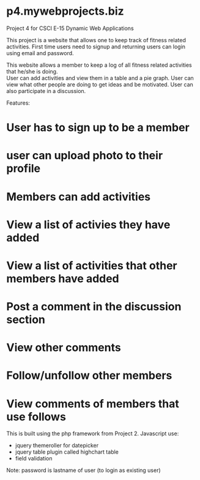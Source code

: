 p4.mywebprojects.biz
====================

Project 4 for CSCI E-15 Dynamic Web Applications

This project is a website that allows one to keep track of fitness related activities.
First time users need to signup and returning users can login using email and password. 

This website allows a member to keep a log of all fitness related activities that he/she is doing.  
User can add activities and view them in a table and a pie graph.
User can view what other people are doing to get ideas and be motivated. 
User can also participate in a discussion.


Features:
# User has to sign up to be a member
# user can upload photo to their profile
# Members can add activities
# View a list of activies they have added
# View a list of activities that other members have added
# Post a comment in the discussion section
# View other comments
# Follow/unfollow other members
# View comments of members that use follows

This is built using the php framework from Project 2.
Javascript use:
  - jquery themeroller for datepicker
  - jquery table plugin called highchart table
  - field validation

  Note: password is lastname of user 
  (to login as existing user)